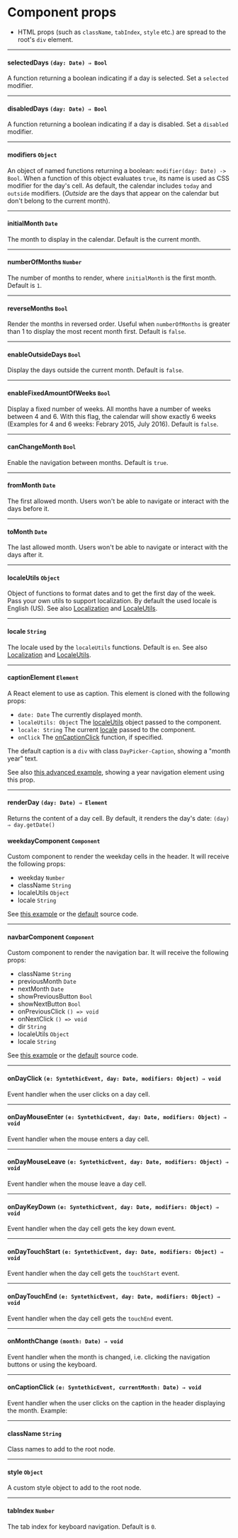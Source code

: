 # Component props

* HTML props (such as `className`, `tabIndex`, `style` etc.) are spread to the root's `div` element.

---

#### selectedDays `(day: Date) ⇒ Bool`

A function returning a boolean indicating if a day is selected. Set a `selected` modifier.

---

#### disabledDays `(day: Date) ⇒ Bool`

A function returning a boolean indicating if a day is disabled. Set a `disabled` modifier.

---

#### modifiers `Object`

An object of named functions returning a boolean: `modifier(day: Date) -> Bool`. When a function of this object evaluates `true`, its name is used as CSS modifier for the day's cell.
As default, the calendar includes `today` and `outside` modifiers. (_Outside_ are the days that appear on the calendar but don't belong to the current month).

---

#### initialMonth `Date`

The month to display in the calendar. Default is the current month.

---

#### numberOfMonths `Number`

The number of months to render, where `initialMonth` is the first month. Default is `1`.

---

#### reverseMonths `Bool`

Render the months in reversed order. Useful when `numberOfMonths` is greater than 1 to display the most recent month first. Default is `false`.

---

#### enableOutsideDays `Bool`

Display the days outside the current month. Default is `false`.

---

#### enableFixedAmountOfWeeks `Bool`

Display a fixed number of weeks. All months have a number of weeks between 4 and 6. With this flag, the calendar will show exactly 6 weeks (Examples for 4 and 6 weeks: Febrary 2015, July 2016). Default is `false`.

---

#### canChangeMonth `Bool`

Enable the navigation between months. Default is `true`.

---

#### fromMonth `Date`

The first allowed month. Users won't be able to navigate or interact with the days before it.

---

#### toMonth `Date`

The last allowed month. Users won't be able to navigate or interact with the days after it.

---

#### localeUtils `Object`

Object of functions to format dates and to get the first day of the week. Pass your own utils to support localization.
By default the used locale is English (US). See also [Localization](Localization.md) and [LocaleUtils](LocaleUtils.md).

---

#### locale `String`

The locale used by the `localeUtils` functions. Default is `en`.  See also [Localization](Localization.md) and [LocaleUtils](LocaleUtils.md).

---

#### captionElement `Element`

A React element to use as caption. This element is cloned with the following props:

* `date: Date` The currently displayed month.
* `localeUtils: Object` The [localeUtils](#localeutils-object) object passed to the component.
* `locale: String` The current [locale](#locale-string) passed to the component.
* `onClick` The [onCaptionClick](#oncaptionclick-function) function, if specified.

The default caption is a `div` with class `DayPicker-Caption`, showing a "month year" text.

See also [this advanced example](../examples/#yearNavigation), showing a year navigation element using this prop.

---

#### renderDay `(day: Date) ⇒ Element`

Returns the content of a day cell. By default, it renders the day's date: `(day) ⇒ day.getDate()`

#### weekdayComponent `Component`

Custom component to render the weekday cells in the header. It will receive the following props:

* weekday `Number`
* className `String`
* localeUtils `Object`
* locale `String`

See [this example](http://www.gpbl.org/react-day-picker/examples/#customComponents) or the [default](https://github.com/gpbl/react-day-picker/blob/master/src/Weekday.js) source code.

---

#### navbarComponent `Component`

Custom component to render the navigation bar. It will receive the following props:

* className `String`
* previousMonth `Date`
* nextMonth `Date`
* showPreviousButton `Bool`
* showNextButton `Bool`
* onPreviousClick `() => void`
* onNextClick `() => void`
* dir `String`
* localeUtils `Object`
* locale `String`

See [this example](http://www.gpbl.org/react-day-picker/examples/#customComponents) or the [default](https://github.com/gpbl/react-day-picker/blob/master/src/Navbar.js) source code.

---

#### onDayClick  `(e: SyntethicEvent, day: Date, modifiers: Object) ⇒ void`

Event handler when the user clicks on a day cell.

---

#### onDayMouseEnter  `(e: SyntethicEvent, day: Date, modifiers: Object) ⇒ void`

Event handler when the mouse enters a day cell.

---

#### onDayMouseLeave  `(e: SyntethicEvent, day: Date, modifiers: Object) ⇒ void`

Event handler when the mouse leave a day cell.

---

#### onDayKeyDown `(e: SyntethicEvent, day: Date, modifiers: Object) ⇒ void`

Event handler when the day cell gets the key down event.

---

#### onDayTouchStart `(e: SyntethicEvent, day: Date, modifiers: Object) ⇒ void`

Event handler when the day cell gets the `touchStart` event.

---

#### onDayTouchEnd `(e: SyntethicEvent, day: Date, modifiers: Object) ⇒ void`

Event handler when the day cell gets the `touchEnd` event.

---

#### onMonthChange `(month: Date) ⇒ void`

Event handler when the month is changed, i.e. clicking the navigation buttons or using the keyboard.

---

#### onCaptionClick `(e: SyntethicEvent, currentMonth: Date) ⇒ void`

Event handler when the user clicks on the caption in the header displaying the month. Example:

---

#### className `String`

Class names to add to the root node.

---

#### style `Object`

A custom style object to add to the root node.

---

#### tabIndex `Number`

The tab index for keyboard navigation. Default is `0`.
